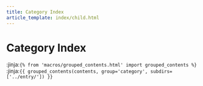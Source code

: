 ```yaml
---
title: Category Index
article_template: index/child.html
---
```

# Category Index

:jinja:`{% from 'macros/grouped_contents.html' import grouped_contents %}`
:jinja:`{{ grouped_contents(contents, group='category', subdirs=['../entry/']) }}`
